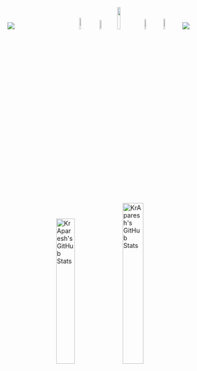<p>
  <img src="https://kraparesh.tech/assets/Upper.png" />
  <img width="27.5%" height="10px" src="https://kraparesh.tech/assets/L1.png" />
  <a href="https://www.linkedin.tech/in/kraparesh" target="_blank"><img width="8.2%" src="https://kraparesh.tech/assets/L2.png" /></a>
  <a href="https://www.leetcode.tech/Aparesh" target="_blank"><img width="7.3%"src="https://kraparesh.tech/assets/L3.png" /></a>
  <a href="https://www.kraparesh.tech/" target="_blank"><img width="11.3%"src="https://kraparesh.tech/assets/L4.png" /></a>
  <a href="https://auth.geeksforgeeks.org/user/kraparesh" target="_blank"><img width="7.6%"src="https://kraparesh.tech/assets/L6.png" /></a>
  <a href="mailto:kraparesh@gmail.tech" target="_blank"><img width="7.8%"src="https://kraparesh.tech/assets/L5.png" /></a>
  <img src="https://kraparesh.tech/assets/Stroke.png" /></a>
  <img width="21%" height="10px" src="https://kraparesh.tech/assets/L1.png" />
  <image width="29%" src="https://github-readme-stats.vercel.app/api?username=kraparesh&show_icons=true&locale=en&theme=transparent&text_color=0F1E33&include_all_commits=true&border_color=007CED" alt="KrAparesh's GitHub Stats" y="60%" />
  <image width="30.5%" src="https://streak-stats.demolab.co/?user=krAparesh&theme=transparent&border=007CED&stroke=0F1E33&dates=007CED&sideLabels=0F1E33&currStreakLabel=0F1E33" alt="KrAparesh's GitHub Stats" y="60%" />
</p>
